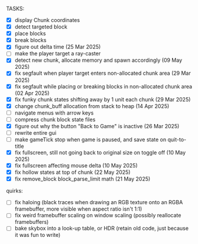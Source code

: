 TASKS:

- [x] display Chunk coordinates
- [x] detect targeted block
- [x] place blocks
- [x] break blocks
- [x] figure out delta time (25 Mar 2025)
- [ ] make the player target a ray-caster
- [x] detect new chunk, allocate memory and spawn accordingly (09 May 2025)
- [x] fix segfault when player target enters non-allocated chunk area (29 Mar 2025)
- [x] fix segfault while placing or breaking blocks in non-allocated chunk area (02 Apr 2025)
- [x] fix funky chunk states shifting away by 1 unit each chunk (29 Mar 2025)
- [x] change chunk_buff allocation from stack to heap (14 Apr 2025)
- [ ] navigate menus with arrow keys
- [ ] compress chunk block state files
- [x] figure out why the button "Back to Game" is inactive (26 Mar 2025)
- [ ] rewrite entire gui
- [ ] make gameTick stop when game is paused, and save state on quit-to-title
- [x] fix fullscreen, still not going back to original size on toggle off (10 May 2025)
- [x] fix fullscreen affecting mouse delta (10 May 2025)
- [x] fix hollow states at top of chunk (22 May 2025)
- [x] fix remove_block block_parse_limit math (21 May 2025)

quirks:
- [ ] fix haloing (black traces when drawing an RGB texture onto an RGBA framebuffer, more visible when aspect ratio isn't 1:1)
- [ ] fix weird framebuffer scaling on window scaling (possibly reallocate framebuffers)
- [ ] bake skybox into a look-up table, or HDR (retain old code, just because it was fun to write)
